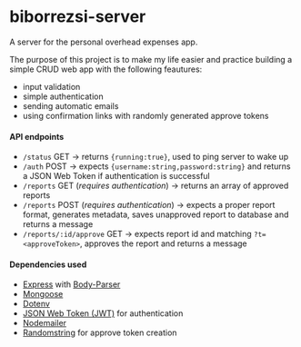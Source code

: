 # biborrezsi-server
A server for the personal overhead expenses app.

The purpose of this project is to make my life easier and practice building a simple CRUD web app with the following feautures:
* input validation
* simple authentication
* sending automatic emails
* using confirmation links with randomly generated approve tokens

#### API endpoints
* `/status` GET → returns `{running:true}`, used to ping server to wake up
* `/auth` POST → expects `{username:string,password:string}` and returns a JSON Web Token if authentication is successful
* `/reports` GET (_requires authentication_) → returns an array of approved reports
* `/reports` POST (_requires authentication_) → expects a proper report format, generates metadata, saves unapproved report to database and returns a message
* `/reports/:id/approve` GET → expects report id and matching `?t=<approveToken>`, approves the report and returns a message

#### Dependencies used
* [Express](https://github.com/expressjs/express) with [Body-Parser](https://github.com/expressjs/body-parser)
* [Mongoose](https://github.com/Automattic/mongoose)
* [Dotenv](https://github.com/motdotla/dotenv)
* [JSON Web Token (JWT)](https://github.com/auth0/node-jsonwebtoken) for authentication
* [Nodemailer](https://github.com/nodemailer/nodemailer)
* [Randomstring](https://github.com/klughammer/node-randomstring) for approve token creation
